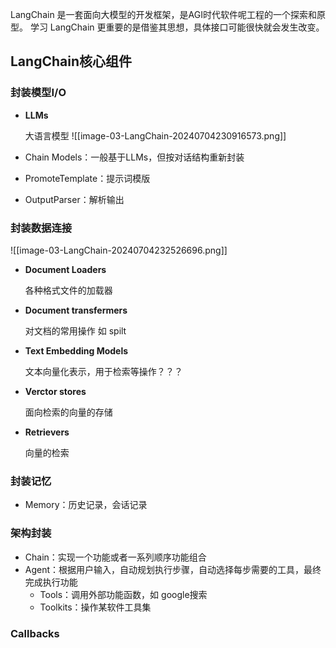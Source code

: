 
LangChain 是一套面向大模型的开发框架，是AGI时代软件呢工程的一个探索和原型。
学习 LangChain 更重要的是借鉴其思想，具体接口可能很快就会发生改变。

## LangChain核心组件

### 封装模型I/O 

-  **LLMs**
  
	  大语言模型
	  ![[image-03-LangChain-20240704230916573.png]]

-  Chain Models：一般基于LLMs，但按对话结构重新封装


-  PromoteTemplate：提示词模版


-  OutputParser：解析输出




### 封装数据连接

![[image-03-LangChain-20240704232526696.png]]


-  **Document Loaders**
  
	  各种格式文件的加载器
  
  
-  **Document transfermers**
  
	  对文档的常用操作 如 spilt
  
  
-  **Text Embedding Models**
  
	  文本向量化表示，用于检索等操作？？？
  
  
-  **Verctor stores**
  
	  面向检索的向量的存储
  
  
-  **Retrievers**
  
	  向量的检索

### 封装记忆

-   Memory：历史记录，会话记录

### 架构封装

-  Chain：实现一个功能或者一系列顺序功能组合
-  Agent：根据用户输入，自动规划执行步骤，自动选择每步需要的工具，最终完成执行功能
	-  Tools：调用外部功能函数，如 google搜索
	-  Toolkits：操作某软件工具集

### Callbacks

